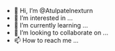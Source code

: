 - 👋 Hi, I’m @Atulpatelnexturn
- 👀 I’m interested in ...
- 🌱 I’m currently learning ...
- 💞️ I’m looking to collaborate on ...
- 📫 How to reach me ...

<!---
Atulpatelnexturn/Atulpatelnexturn is a ✨ special ✨ repository because its `README.md` (this file) appears on your GitHub profile.
You can click the Preview link to take a look at your changes.
--->
